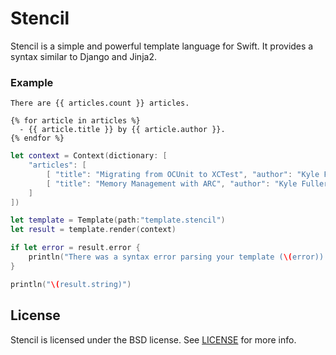 Stencil
=======

Stencil is a simple and powerful template language for Swift. It provides a
syntax similar to Django and Jinja2.

### Example

```html+django
There are {{ articles.count }} articles.

{% for article in articles %}
  - {{ article.title }} by {{ article.author }}.
{% endfor %}
```

```swift
let context = Context(dictionary: [
    "articles": [
        [ "title": "Migrating from OCUnit to XCTest", "author": "Kyle Fuller" ],
        [ "title": "Memory Management with ARC", "author": "Kyle Fuller" ],
    ]
])

let template = Template(path:"template.stencil")
let result = template.render(context)

if let error = result.error {
    println("There was a syntax error parsing your template (\(error)).")
}

println("\(result.string)")
```

## License

Stencil is licensed under the BSD license. See [LICENSE](LICENSE) for more
info.

